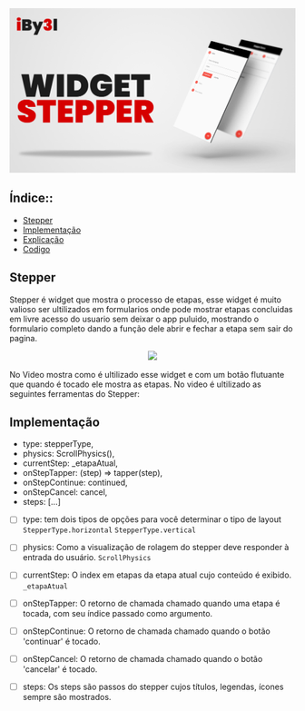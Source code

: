 ![APRESENTAÇÃO](https://github.com/iBy3l/Stepper_Flutter/blob/main/assets/ABERTURA.jpg)
##  Índice::
- [Stepper](#stapper)
- [Implementação](#implementação)
- [Explicação](#explicacao)
- [Codigo](#codigo)

## Stepper
Stepper é widget que mostra o processo de etapas, esse widget é muito valioso ser ultilizados em formularios onde 
pode mostrar etapas concluidas em livre acesso do usuario sem deixar o app puluido, mostrando o formulario completo 
dando a função dele abrir e fechar a etapa sem sair do pagina.

<p align="center"><img src="https://github.com/iBy3l/Stepper_Flutter/blob/main/assets/stepper.gif" width="200"></p>


No Video mostra como é ultilizado esse widget e com um botão flutuante que quando é tocado ele mostra as etapas.
No video é ultilizado as seguintes ferramentas do Stepper:

## Implementação
- type: stepperType,
- physics: ScrollPhysics(),
- currentStep: _etapaAtual,
- onStepTapper: (step) => tapper(step),
- onStepContinue: continued,
- onStepCancel: cancel,
- steps: <Step>[...]
  
 - [ ] type: tem dois tipos de opções para você determinar o tipo de layout `StepperType.horizontal` `StepperType.vertical`
 - [ ] physics: Como a visualização de rolagem do stepper deve responder à entrada do usuário. `ScrollPhysics`
 - [ ] currentStep: O index em etapas da etapa atual cujo conteúdo é exibido. `_etapaAtual`
 - [ ] onStepTapper: O retorno de chamada chamado quando uma etapa é tocada, com seu índice passado como argumento.
 - [ ] onStepContinue: O retorno de chamada chamado quando o botão 'continuar' é tocado.
 - [ ] onStepCancel: O retorno de chamada chamado quando o botão 'cancelar' é tocado.
 - [ ] steps: Os steps são passos do stepper cujos títulos, legendas, ícones sempre são mostrados.



